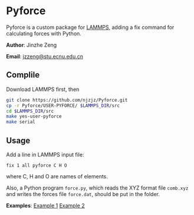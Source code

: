 # Pyforce
Pyforce is a custom package for [LAMMPS](http://lammps.sandia.gov), adding a fix command for calculating forces with Python.

**Author**: Jinzhe Zeng

**Email**: jzzeng@stu.ecnu.edu.cn

## Complile

Download LAMMPS first, then

```bash
git clone https://github.com/njzjz/Pyforce.git
cp -r Pyforce/USER-PYFORCE/ $LAMMPS_DIR/src
cd $LAMMPS_DIR/src
make yes-user-pyforce
make serial
```

## Usage
Add a line in LAMMPS input file:
```
fix 1 all pyforce C H O
```
where C, H and O are names of elements.

Also, a Python program `force.py`, which reads the XYZ format file `comb.xyz` and writes the forces file `force.dat`, should be put in the folder. 

**Examples**: [Example 1](https://github.com/njzjz/kconmd/blob/master/examples/example.py) [Example 2](https://github.com/njzjz/AIMDFragmentation/blob/master/examples/example.py)
